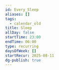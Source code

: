 ```yaml
---
id: Every_Sleep
aliases: []
tags:
  - calendar_old
title: Sleep
allDay: false
startTime: 23:00
endTime: 06:00
type: recurring
daysOfWeek: []
startRecur: 2025-08-11
dg-publish: true
---
```

